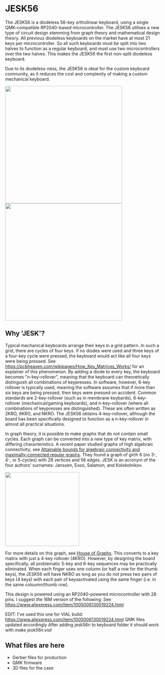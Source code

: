 # JESK56

The JESK56 is a diodeless 56-key ortholinear keyboard, using a single QMK-compatible RP2040-based microcontroller. The JESK56 utilises a new type of circuit design stemming from graph theory and mathematical design theory. All previous diodeless keyboards on the market have at most 21 keys per microcontroller. So all such keyboards must be split into two halves to function as a regular keyboard, and must use two microcontrollers over the two halves. This makes the JESK56 the first non-split diodeless keyboard. 

Due to its diodeless-ness, the JESK56 is ideal for the custom keyboard community, as it reduces the cost and complexity of making a custom mechanical keyboard.

<img src="https://github.com/triliu/JESK56/assets/3928134/cca97c47-b7c1-420f-9098-3839783bdc04" width="380">
<img src="https://github.com/triliu/JESK56/assets/3928134/03baaf90-4083-4bb8-b3fc-9f85ba9a2aec" width="380">

## Why 'JESK'?

Typical mechanical keyboards arrange their keys in a grid pattern. In such a grid, there are cycles of four keys. If no diodes were used and three keys of a four-key cycle were pressed, the keyboard would act like all four keys were being pressed. See https://pcbheaven.com/wikipages/How_Key_Matrices_Works/ for an explainer of this phenomenon. By adding a diode to every key, the keyboard becomes "n-key-rollover", meaning that the keyboard can theoretically distinguish all combinations of keypresses. In software, however, 6-key rollover is typically used, meaning the software assumes that if more than six keys are being pressed, then keys were pressed on accident. Common standards are 2-key-rollover (such as in membrane keybards), 6-key-rollover (mechanical/gaming keyboards), and n-key-rollover (where all combinations of keypresses are distinguished). These are often written as 2KRO, 6KRO, and NKRO. The JESK56 obtains 4-key-rollover, although the board has been specifically designed to function as a n-key-rollover in almost all practical situations. 

In graph theory, it is possible to make graphs that do not contain small cycles. Each graph can be converted into a new type of key matrix, with differing characteristics. A recent paper studied graphs of high algebraic connectivity; see [Attainable bounds for algebraic connectivity and maximally-connected regular graphs](https://arxiv.org/abs/2307.07308). They found a graph of girth 6 (no 3-, 4-, or 5-cycles) with 28 vertices and 56 edges. JESK is an acronym of the four authors' surnames: Janssen, Exoo, Salamon, and Kolokolnikov. 

<img src="https://github.com/triliu/JESK56/assets/3928134/93b0413c-0de7-4808-ae9d-428fda9361e3" width="240">


For more details on this graph, see [House of Graphs](https://houseofgraphs.org/graphs/49998). This converts to a key matrix with just a 4-key rollover (4KRO). However, by designing the board specifically, all problematic 5-key and 6-key sequences may be practically eliminated. When each finger uses one column (or half a row for the thumb keys), the JESK56 will have NKRO as long as you do not press two pairs of keys (4 keys) with each pair of keysactivated using the same finger (i.e. in the same coloumn/thumb row).

This design is powered using an RP2040-powered microcontroller with 28 pins. I suggest the 16M version of the following: See https://www.aliexpress.com/item/1005006130019224.html

EDIT: I've used this one for VIAL build: 
https://www.aliexpress.com/item/1005006130019224.html
QMK files updated accordingly 
After adding jesk56n to keyboard folder it should work with *make jesk56n:vial*

## What files are here
- Gerber files for production
- QMK firmware
- 3D files for the case
